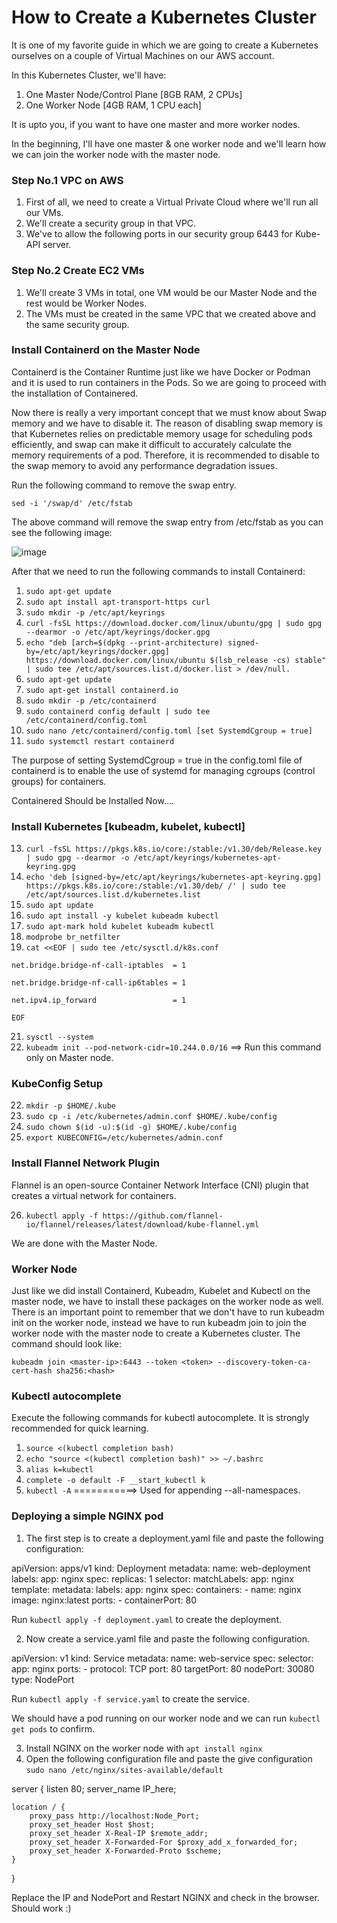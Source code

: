 # How to Create a Kubernetes Cluster

It is one of my favorite guide in which we are going to create a Kubernetes ourselves on a couple of Virtual Machines on our AWS account.

In this Kubernetes Cluster, we'll have:

1. One Master Node/Control Plane [8GB RAM, 2 CPUs]
2. One Worker Node [4GB RAM, 1 CPU each]

It is upto you, if you want to have one master and more worker nodes.

In the beginning, I'll have one master & one worker node and we'll learn how we can join the worker node with the master node.


### Step No.1 VPC on AWS

1. First of all, we need to create a Virtual Private Cloud where we'll run all our VMs.
2. We'll create a security group in that VPC.
3. We've to allow the following ports in our security group 6443 for Kube-API server.


### Step No.2 Create EC2 VMs

1. We'll create 3 VMs in total, one VM would be our Master Node and the rest would be Worker Nodes.
2. The VMs must be created in the same VPC that we created above and the same security group.

### Install Containerd on the Master Node 

Containerd is the Container Runtime just like we have Docker or Podman and it is used to run containers in the Pods. So we are going to proceed with the installation of Containered.

Now there is really a very important concept that we must know about Swap memory and we have to disable it. The reason of disabling swap memory is that Kubernetes relies on predictable memory usage for scheduling pods efficiently, and swap can make it difficult to accurately calculate the memory requirements of a pod. Therefore, it is recommended to disable to the swap memory to avoid any performance degradation issues.

Run the following command to remove the swap entry.

`sed -i '/swap/d' /etc/fstab`

The above command will remove the swap entry from /etc/fstab as you can see the following image:

![image](https://user-images.githubusercontent.com/21220549/218764601-77bf10ec-15e9-4cad-9e76-781cb31ab315.png)

After that we need to run the following commands to install Containerd:

1. `sudo apt-get update`
2. `sudo apt install apt-transport-https curl`
3. `sudo mkdir -p /etc/apt/keyrings`
4. `curl -fsSL https://download.docker.com/linux/ubuntu/gpg | sudo gpg --dearmor -o /etc/apt/keyrings/docker.gpg`
5. `echo "deb [arch=$(dpkg --print-architecture) signed-by=/etc/apt/keyrings/docker.gpg] https://download.docker.com/linux/ubuntu $(lsb_release -cs) stable" | sudo tee /etc/apt/sources.list.d/docker.list > /dev/null.`
6. `sudo apt-get update`
7. `sudo apt-get install containerd.io`
8. `sudo mkdir -p /etc/containerd`
9. `sudo containerd config default | sudo tee /etc/containerd/config.toml`
10. `sudo nano /etc/containerd/config.toml [set SystemdCgroup = true]`
11. `sudo systemctl restart containerd`


The purpose of setting SystemdCgroup = true in the config.toml file of containerd is to enable the use of systemd for managing cgroups (control groups) for containers.

Containered Should be Installed Now....


### Install Kubernetes [kubeadm, kubelet, kubectl]

13. `curl -fsSL https://pkgs.k8s.io/core:/stable:/v1.30/deb/Release.key | sudo gpg --dearmor -o /etc/apt/keyrings/kubernetes-apt-keyring.gpg`
14. `echo 'deb [signed-by=/etc/apt/keyrings/kubernetes-apt-keyring.gpg] https://pkgs.k8s.io/core:/stable:/v1.30/deb/ /' | sudo tee /etc/apt/sources.list.d/kubernetes.list`
15. `sudo apt update`
16. `sudo apt install -y kubelet kubeadm kubectl`
17. `sudo apt-mark hold kubelet kubeadm kubectl`
18. `modprobe br_netfilter`
19. `cat <<EOF | sudo tee /etc/sysctl.d/k8s.conf`

`net.bridge.bridge-nf-call-iptables  = 1`

`net.bridge.bridge-nf-call-ip6tables = 1`

`net.ipv4.ip_forward                 = 1`

`EOF`

21. `sysctl --system`
22.  `kubeadm init --pod-network-cidr=10.244.0.0/16` ==> Run this command only on Master node.

### KubeConfig Setup

22. `mkdir -p $HOME/.kube`
23. `sudo cp -i /etc/kubernetes/admin.conf $HOME/.kube/config`
24. `sudo chown $(id -u):$(id -g) $HOME/.kube/config`
25. `export KUBECONFIG=/etc/kubernetes/admin.conf`

### Install Flannel Network Plugin

Flannel is an open-source Container Network Interface (CNI) plugin that creates a virtual network for containers.

26. `kubectl apply -f https://github.com/flannel-io/flannel/releases/latest/download/kube-flannel.yml`

We are done with the Master Node.

### Worker Node

Just like we did install Containerd, Kubeadm, Kubelet and Kubectl on the master node, we have to install these packages on the worker node as well. There is an important point to remember that we don't have to run kubeadm init on the worker node, instead we have to run kubeadm join to join the worker node with the master node to create a Kubernetes cluster. The command should look like:

`kubeadm join <master-ip>:6443 --token <token> --discovery-token-ca-cert-hash sha256:<hash>`

### Kubectl autocomplete

Execute the following commands for kubectl autocomplete. It is strongly recommended for quick learning.

1. `source <(kubectl completion bash)`
2. `echo "source <(kubectl completion bash)" >> ~/.bashrc`
3. `alias k=kubectl`
4. `complete -o default -F __start_kubectl k`
5. `kubectl -A`        ===========>    Used for appending --all-namespaces.

### Deploying a simple NGINX pod

1. The first step is to create a deployment.yaml file and paste the following configuration:

apiVersion: apps/v1
kind: Deployment
metadata:
  name: web-deployment
  labels:
    app: nginx
spec:
  replicas: 1
  selector:
    matchLabels:
      app: nginx
  template:
    metadata:
      labels:
        app: nginx
    spec:
      containers:
      - name: nginx
        image: nginx:latest
        ports:
        - containerPort: 80

Run `kubectl apply -f deployment.yaml` to create the deployment.

  2. Now create a service.yaml file and paste the following configuration.

apiVersion: v1
kind: Service
metadata:
  name: web-service
spec:
  selector:
    app: nginx
  ports:
    - protocol: TCP
      port: 80
      targetPort: 80
      nodePort: 30080
  type: NodePort

  Run `kubectl apply -f service.yaml` to create the service.

We should have a pod running on our worker node and we can run `kubectl get pods` to confirm.

  3. Install NGINX on the worker node with `apt install nginx`
  4. Open the following configuration file and paste the give configuration `sudo nano /etc/nginx/sites-available/default`

server {
    listen 80;
    server_name IP_here;  

    location / {
        proxy_pass http://localhost:Node_Port;
        proxy_set_header Host $host;
        proxy_set_header X-Real-IP $remote_addr;
        proxy_set_header X-Forwarded-For $proxy_add_x_forwarded_for;
        proxy_set_header X-Forwarded-Proto $scheme;
    }
}

Replace the IP and NodePort and Restart NGINX and check in the browser. Should work :) 
